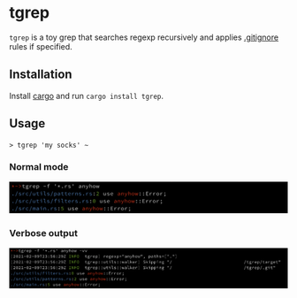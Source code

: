# tgrep

`tgrep` is a toy grep that searches regexp recursively and applies [.gitignore](https://git-scm.com/docs/gitignore) rules if specified.

## Installation

Install [cargo](https://doc.rust-lang.org/cargo/getting-started/installation.html) and run `cargo install tgrep`.

## Usage

```
> tgrep 'my socks' ~
```

### Normal mode
![Normal mode](https://raw.githubusercontent.com/niamster/tgrep/main/img/tgrep-example.png)

### Verbose output
![Verbose mode](https://raw.githubusercontent.com/niamster/tgrep/main/img/tgrep-example-verbose.png)
